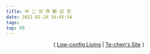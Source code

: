 ```yaml
---
title: 中 二 世 界 歡 迎 您
date: 2021-02-26 16:45:54
tags: 
top: 99
---
```


<p>
<center>
{ <a href=https://te-chen.github.io/>Low-config Living</a> | <a href=https://chiangtechen.wordpress.com/>Te-chen's Site</a> }
</center>
</p>